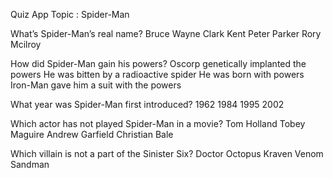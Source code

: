 Quiz App Topic : Spider-Man



What’s Spider-Man’s real name?
Bruce Wayne
Clark Kent
Peter Parker
Rory Mcilroy

How did Spider-Man gain his powers?
Oscorp genetically implanted the powers
He was bitten by a radioactive spider
He was born with powers
Iron-Man gave him a suit with the powers

What year was Spider-Man first introduced?
1962
1984
1995
2002

Which actor has not played Spider-Man in a movie?
Tom Holland
Tobey Maguire
Andrew Garfield
Christian Bale

Which villain is not a part of the Sinister Six?
Doctor Octopus
Kraven
Venom
Sandman


